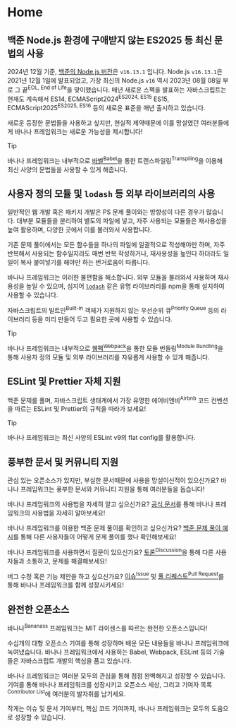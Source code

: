 # Home

## 백준 Node.js 환경에 구애받지 않는 ES2025 등 최신 문법의 사용

2024년 12월 기준, [백준의 Node.js 버전](https://help.acmicpc.net/language/info)은 `v16.13.1` 입니다. Node.js `v16.13.1`은 2021년 12월 1일에 발표되었고, 가장 최신의 Node.js `v16` 역시 2023년 08월 08일 부로 그 끝<sup>EOL, End of Life</sup>을 맞이했습니다. 매년 새로운 스펙을 발표하는 자바스크립트는 현재도 계속해서 ES14</sup>, ECMAScript2024<sup>ES2024, ES15</sup> ES15</sup>, ECMAScript2025<sup>ES2025, ES16</sup> 등의 새로운 표준을 매년 출시하고 있습니다.

새로운 등장한 문법들을 사용하고 싶지만, 현실적 제약때문에 이를 망설였던 여러분들에게 바나나 프레임워크는 새로운 가능성을 제시합니다!

> [!TIP]
>
> 바나나 프레임워크는 내부적으로 [바벨<sup>Babel</sup>](https://babeljs.io/)을 통한 트랜스파일링<sup>Transpiling</sup>을 이용해 최신 사양의 문법들을 사용할 수 있게 해줍니다.

## 사용자 정의 모듈 및 `lodash` 등 외부 라이브러리의 사용

일반적인 웹 개발 혹은 패키지 개발은 PS 문제 풀이와는 방향성이 다른 경우가 많습니다. 대부분 모듈들을 분리하여 별도의 파일에 넣고, 자주 사용되는 모듈들은 재사용성을 높여 활용하며, 다양한 곳에서 이를 불러와서 사용합니다.

기존 문제 풀이에서는 모든 함수들을 하나의 파일에 일괄적으로 작성해야만 하며, 자주 반복해서 사용되는 함수일지라도 매번 반복 작성하거나, 재사용성을 높인다 하더라도 일일이 복사 붙여넣기를 해야만 하는 번거로움이 따릅니다.

바나나 프레임워크는 이러한 불편함을 해소합니다. 외부 모듈을 불러와서 사용하며 재사용성을 높일 수 있으며, 심지어 [`lodash`](https://www.npmjs.com/package/lodash) 같은 유명 라이브러리를 npm을 통해 설치하여 사용할 수 있습니다.

자바스크립트의 빌트인<sup>Built-in</sup> 객체가 지원하지 않는 우선순위 큐<sup>Priority Queue</sup> 등의 라이브러리 등을 미리 만들어 두고 필요한 곳에 사용할 수 있습니다.

> [!TIP]
>
> 바나나 프레임워크는 내부적으로 [웹팩<sup>Webpack</sup>](https://webpack.js.org/)을 통한 모듈 번들링<sup>Module Bundling</sup>을 통해 사용자 정의 모듈 및 외부 라이브러리를 자유롭게 사용할 수 있게 해줍니다.

## ESLint 및 Prettier 자체 지원

백준 문제를 풀며, 자바스크립트 생태계에서 가장 유명한 에어비앤비<sup>Airbnb</sup> 코드 컨벤션을 따르는 ESLint 및 Prettier의 규칙을 따라가 보세요!

> [!TIP]
>
> 바나나 프레임워크는 최신 사양의 ESLint v9의 flat config를 활용합니다.

## 풍부한 문서 및 커뮤니티 지원

관심 있는 오픈소스가 있지만, 부실한 문서때문에 사용을 망설이신적이 있으신가요? 바나나 프레임워크는 풍부한 문서와 커뮤니티 지원을 통해 여러분들을 돕습니다!

바나나 프레임워크의 사용법을 자세히 알고 싶으신가요? [공식 문서](https://bananass.lumir.page)를 통해 바나나 프레임워크의 사용법을 자세히 알아보세요!

바나나 프레임워크를 이용한 백준 문제 풀이를 확인하고 싶으신가요? [백준 문제 풀이 예시](TODO)를 통해 다른 사용자들이 어떻게 문제 풀이를 했나 확인해보세요!

바나나 프레임워크를 사용하면서 질문이 있으신가요? [토론<sup>Discussion</sup>](https://github.com/lumirlumir/npm-bananass/discussions)을 통해 다른 사용자들과 소통하고, 문제를 해결해보세요!

버그 수정 혹은 기능 제안을 하고 싶으신가요? [이슈<sup>Issue</sup>](https://github.com/lumirlumir/npm-bananass/issues) 및 [풀 리퀘스트<sup>Pull Request</sup>](https://github.com/lumirlumir/npm-bananass/pulls)를 통해 바나나 프레임워크를 함께 성장시키세요!

## 완전한 오픈소스

바나나<sup>Bananass</sup> 프레임워크는 MIT 라이센스를 따르는 완전한 오픈소스입니다!

수십개의 대형 오픈소스 기여를 통해 성장하며 배운 모든 내용들을 바나나 프레임워크에 녹여냈습니다. 바나나 프레임워크에서 사용하는 Babel, Webpack, ESLint 등의 기술들은 자바스크립트 개발의 핵심을 품고 있습니다.

바나나 프레임워크는 여러분 모두의 관심을 통해 점점 완벽해지고 성장할 수 있습니다. 기여를 통해 바나나 프레임워크를 성장시키고 오픈소스 세상, 그리고 기여자 목록<sup>Contributor List</sup>에 여러분의 발자취를 남기세요.

작게는 이슈 및 문서 기여부터, 핵심 코드 기여까지, 바나나 프레임워크는 모두의 도움으로 성장할 수 있습니다.
